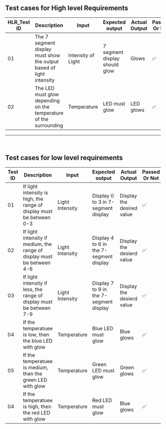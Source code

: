 ## Test cases for High level Requirements

| HLR_Test ID | Description | Input | Expected output | Actual Output | Passed Or Not |
| --- | --- | --- | --- | --- | --- |
| 01 | The 7 segment display must show the output based of light intensity  | Intensity of Light | 7 segment display should glow | Glows | ✅ |
| 02 | The LED must glow depending on the temperature of the surrounding | Temperature | LED must glow | LED glows | ✅ |


-----------------------------------------------------------------------
<br>

## Test cases for low  level requirements

| Test ID | Description | Input | Expected output | Actual Output | Passed Or Not |
| --- | --- | --- | --- | --- | --- |
| 01 | If light intensity is high, the range of display must be between 0-3 | Light Intensity | Display 0 to 3 in 7-segment display | Display the desired value | ✅ |
| 02 | If light intensity if medium, the range of display must be between 4-6 | Light Intensity | Display 4 to 6 in the 7-segment display | Display the desierd value | ✅|
| 03 | If light intensity if less, the range of display must be between 7-9 | Light Intensity | Display 7 to 9 in the 7-segment display | Display the desierd value | ✅ |
| 04 | If the temperatuee is low, then the blue LED with glow|Temperature| Blue LED must glow|Blue glows| ✅ |
| 05 | If the temperatuee is medium, then the green LED with glow|Temperature| Green LED must glow|Green glows| ✅ |
| 04 | If the temperatuee is high, then the red LED with glow|Temperature| Red LED must glow|Blue glows| ✅ |
